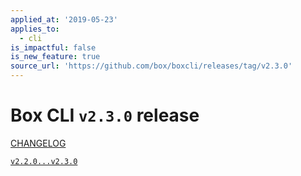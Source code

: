 ```yaml
---
applied_at: '2019-05-23'
applies_to:
  - cli
is_impactful: false
is_new_feature: true
source_url: 'https://github.com/box/boxcli/releases/tag/v2.3.0'
---
```


# Box CLI `v2.3.0` release

[CHANGELOG](https://github.com/box/boxcli/blob/master/CHANGELOG.md[#230](https://github.com/box/boxcli/pull/230)-2019-05-23)

[`v2.2.0...v2.3.0`](https://github.com/box/boxcli/compare/`v2.2.0...v2.3.0`)